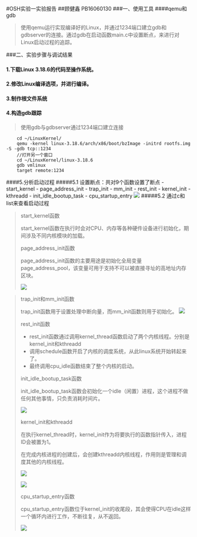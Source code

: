 #OSH实验一实验报告
##顾健鑫	PB16060130
###一、使用工具
####qemu和gdb
>
>使用qemu运行实现编译好的Linux，并通过1234端口建立gdb和gdbserver的连接。通过gdb在启动函数main.c中设置断点，来进行对Linux启动过程的追踪。

###二、实验步骤与调试结果
#### 1.下载Linux 3.18.6的代码至操作系统。
#### 2.修改Linux编译选项，并进行编译。
#### 3.制作根文件系统
#### 4.构造gdb跟踪
>使用gdb与gdbserver通过1234端口建立连接
	
		cd ~/LinuxKernel/ 
		qemu -kernel linux-3.18.6/arch/x86/boot/bzImage -initrd rootfs.img -S -gdb tcp::1234
		//打开另一个窗口
		cd ~/LinuxKernel/linux-3.18.6
		gdb vmlinux
		target remote:1234	
####5.分析启动过程
#####5.1 设置断点：共对9个函数设置了断点
	- start_kernel
	- page_address_init	
	- trap_init
	- mm_init
	- rest_init
	- kernel_init
	- kthreadd
	- init_idle_bootup_task
	- cpu_startup_entry
	![](~/1-GEoURo/screenshot/Add_Breakpoint.png)
#####5.2 通过c和list来查看启动过程
>start_kernel函数
>
>start_kernel函数在执行时会对CPU、内存等各种硬件设备进行初始化，期间涉及不同内核模块的加载。
>
>page\_address_init函数
>
>page\_address_init函数的主要用途是初始化全局变量page\_address_pool，该变量可用于支持不可以被直接寻址的高地址内存区块。
>
>![](~/1-GEoURo/screenshot/start_kernel.png)

>trap\_init和mm\_init函数
>
>trap\_init函数用于设置处理中断向量，而mm_init函数则用于初始化。
>![](~/1-GEoURo/screenshot/trap+mm_init.png)
>
>rest_init函数
>
> - rest\_init函数通过调用kernel\_thread函数启动了两个内核线程。分别是kernel_init和kthreadd
> - 调用schedule函数开启了内核的调度系统，从此linux系统开始转起来了。
> - 最终调用cpu_idle函数结束了整个内核的启动。
> 
> init\_idle\_bootup_task函数
> 
> init\_idle\_bootup_task函数会初始化一个idle（闲置）进程，这个进程不做任何其他事情，只负责消耗时间片。
> 
> ![](~/1-GEoURo/screenshot/rest_init+bootup.png)
> 
> kernel_init和kthreadd
> 
> 在执行kernel_thread时，kernel_init作为将要执行的函数指针传入，进程ID会被置为1。
> 
> 在完成内核进程的创建后，会创建kthreadd内核线程，作用则是管理和调度其他的内核线程。
> 
> ![](~/1-GEoURo/screenshot/kernel_init.png)
> 
> ![](~/1-GEoURo/screenshot/kthreadd.png)
> 
> cpu\_startup_entry函数
> 
> cpu\_startup\_entry函数位于kernel_init的收尾段，其会使得CPU在idle这样一个循环内进行工作，不断往复，从不返回。
> 
> ![](~/1-GEoURo/screenshot/startup.png)
